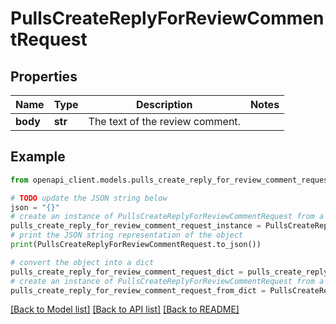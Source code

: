 # PullsCreateReplyForReviewCommentRequest


## Properties

Name | Type | Description | Notes
------------ | ------------- | ------------- | -------------
**body** | **str** | The text of the review comment. | 

## Example

```python
from openapi_client.models.pulls_create_reply_for_review_comment_request import PullsCreateReplyForReviewCommentRequest

# TODO update the JSON string below
json = "{}"
# create an instance of PullsCreateReplyForReviewCommentRequest from a JSON string
pulls_create_reply_for_review_comment_request_instance = PullsCreateReplyForReviewCommentRequest.from_json(json)
# print the JSON string representation of the object
print(PullsCreateReplyForReviewCommentRequest.to_json())

# convert the object into a dict
pulls_create_reply_for_review_comment_request_dict = pulls_create_reply_for_review_comment_request_instance.to_dict()
# create an instance of PullsCreateReplyForReviewCommentRequest from a dict
pulls_create_reply_for_review_comment_request_from_dict = PullsCreateReplyForReviewCommentRequest.from_dict(pulls_create_reply_for_review_comment_request_dict)
```
[[Back to Model list]](../README.md#documentation-for-models) [[Back to API list]](../README.md#documentation-for-api-endpoints) [[Back to README]](../README.md)


